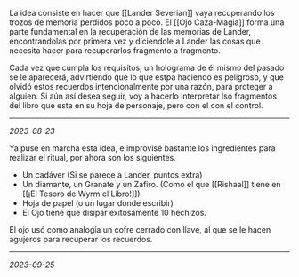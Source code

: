 La idea consiste en hacer que [[Lander Severian]] vaya recuperando los trozos de memoria perdidos poco a poco. El [[Ojo Caza-Magia]] forma una parte fundamental en la recuperación de las memorias de Lander, encontrandolas por primera vez y diciendole a Lander las cosas que necesita hacer para recuperarlos fragmento a fragmento.

Cada vez que cumpla los requisítos, un holograma de él mismo del pasado se le aparecerá, advirtiendo que lo que estpa haciendo es peligroso, y que olvidó estos recuerdos intencionalmente por una razón, para proteger a alguien. Si aún así desea seguir, voy a hacerlo interpretar lso fragmentos del libro que esta en su hoja de personaje, pero con el con el control.

---
*2023-08-23*

Ya puse en marcha esta idea, e improvisé bastante los ingredientes para realizar el ritual, por ahora son los siguientes.
- Un cadáver (Si se parece a Lander, puntos extra)
- Un diamante, un Granate y un Zafiro. (Como el que [[Rishaal]] tiene en [[¡El Tesoro de Wyrm el Libro!]])
- Hoja de papel (o un lugar donde escribir)
- El Ojo tiene que disipar exitosamente 10 hechizos.

El ojo usó como analogía un cofre cerrado con llave, al que se le hacen agujeros para recuperar los recuerdos.

---
*2023-09-25*

